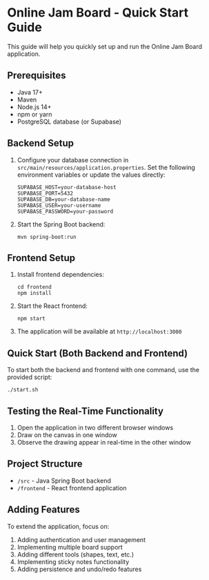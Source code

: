 # Online Jam Board - Quick Start Guide

This guide will help you quickly set up and run the Online Jam Board application.

## Prerequisites

- Java 17+
- Maven
- Node.js 14+
- npm or yarn
- PostgreSQL database (or Supabase)

## Backend Setup

1. Configure your database connection in `src/main/resources/application.properties`.
   Set the following environment variables or update the values directly:
   ```
   SUPABASE_HOST=your-database-host
   SUPABASE_PORT=5432
   SUPABASE_DB=your-database-name
   SUPABASE_USER=your-username
   SUPABASE_PASSWORD=your-password
   ```

2. Start the Spring Boot backend:
   ```
   mvn spring-boot:run
   ```

## Frontend Setup

1. Install frontend dependencies:
   ```
   cd frontend
   npm install
   ```

2. Start the React frontend:
   ```
   npm start
   ```

3. The application will be available at `http://localhost:3000`

## Quick Start (Both Backend and Frontend)

To start both the backend and frontend with one command, use the provided script:

```
./start.sh
```

## Testing the Real-Time Functionality

1. Open the application in two different browser windows
2. Draw on the canvas in one window
3. Observe the drawing appear in real-time in the other window

## Project Structure

- `/src` - Java Spring Boot backend
- `/frontend` - React frontend application

## Adding Features

To extend the application, focus on:

1. Adding authentication and user management
2. Implementing multiple board support
3. Adding different tools (shapes, text, etc.)
4. Implementing sticky notes functionality
5. Adding persistence and undo/redo features 
